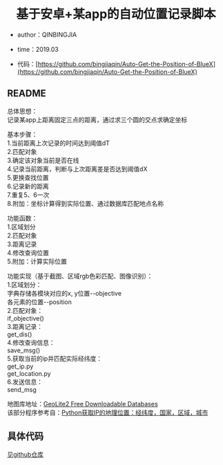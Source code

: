 <h1 align="center">基于安卓+某app的自动位置记录脚本</h1>

- author：QINBINGJIA

- time：2019.03

- 代码：[https://github.com/bingjiaqin/Auto-Get-the-Position-of-BlueX](https://github.com/bingjiaqin/Auto-Get-the-Position-of-BlueX)

## README

总体思想：  
记录某app上距离固定三点的距离，通过求三个圆的交点求确定坐标

基本步骤：  
1.当前距离上次记录的时间达到阈值dT  
2.匹配对象  
3.确定该对象当前是否在线  
4.记录当前距离，判断与上次距离差是否达到阈值dX  
5.更换查找位置  
6.记录新的距离  
7.重复5、6一次  
8.附加：坐标计算得到实际位置、通过数据库匹配地点名称  

功能函数：  
1.区域划分  
2.匹配对象  
3.距离记录  
4.修改查询位置  
5.附加：计算实际位置

功能实现（基于截图、区域rgb色彩匹配、图像识别）：  
1.区域划分：  
字典存储各模块对应的x, y位置--objective  
各元素的位置--position  
2.匹配对象：  
if_objective()  
3.距离记录：  
get_dis()  
4.修改查询信息：  
save_msg()  
5.获取当前的ip并匹配实际经纬度：  
get_ip.py  
get_location.py  
6.发送信息：  
send_msg

地图库地址：[GeoLite2 Free Downloadable Databases](http://dev.maxmind.com/geoip/geoip2/geolite2)  
该部分程序参考自：[Python获取IP的地理位置：经纬度，国家，区域，城市](https://www.jianshu.com/p/eb756fc2d3b8)

## 具体代码

[见github仓库](https://github.com/bingjiaqin/Auto-Get-the-Position-of-BlueX)